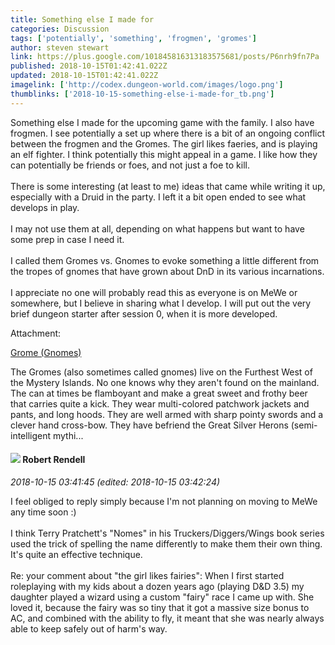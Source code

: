 ```yaml
---
title: Something else I made for
categories: Discussion
tags: ['potentially', 'something', 'frogmen', 'gromes']
author: steven stewart
link: https://plus.google.com/101845816313183575681/posts/P6nrh9fn7Pa
published: 2018-10-15T01:42:41.022Z
updated: 2018-10-15T01:42:41.022Z
imagelink: ['http://codex.dungeon-world.com/images/logo.png']
thumblinks: ['2018-10-15-something-else-i-made-for_tb.png']
---
```


Something else I made for the upcoming game with the family. I also have frogmen. I see potentially a set up where there is a bit of an ongoing conflict between the frogmen and the Gromes. The girl likes faeries, and is playing an elf fighter. I think potentially this might appeal in a game. I like how they can potentially be friends or foes, and not just a foe to kill. <br /><br />There is some interesting (at least to me) ideas that came while writing it up, especially with a Druid in the party. I left it a bit open ended to see what develops in play. <br /><br />I may not use them at all, depending on what happens but want to have some prep in case I need it. <br /><br />I called them Gromes vs. Gnomes to evoke something a little different from the tropes of gnomes that have grown about DnD in its various incarnations. <br /><br />I appreciate no one will probably read this as everyone is on MeWe or somewhere, but I believe in sharing what I develop. I will put out the very brief dungeon starter after session 0, when it is more developed. 


Attachment:

<a href='http://codex.dungeon-world.com/monster/5758717400186880'>Grome (Gnomes)</a>


The Gromes (also sometimes called gnomes) live on the Furthest West of the Mystery Islands. No one knows why they aren't found on the mainland. The can at times be flamboyant and make a great sweet and frothy beer that carries quite a kick. They wear multi-colored patchwork jackets and pants, and long hoods. They are well armed with sharp pointy swords and a clever hand cross-bow. They have befriend the Great Silver Herons (semi-intelligent mythi...
<div id='comment z13itrdbav2otf44404cjxuqipzqhjwpvcc'>
  <h4><img src='{{site.baseurl}}//images/avatars/109791996665503926061_photo.jpg'> Robert Rendell</h4>
      <p><cite>2018-10-15 03:41:45 (edited: 2018-10-15 03:42:24)</cite></p>
        <p>I feel obliged to reply simply because I&#39;m not planning on moving to MeWe any time soon :)<br /><br />I think Terry Pratchett&#39;s &quot;Nomes&quot; in his Truckers/Diggers/Wings book series used the trick of spelling the name differently to make them their own thing.  It&#39;s quite an effective technique.<br /><br />Re: your comment about &quot;the girl likes fairies&quot;: When I first started roleplaying with my kids about a dozen years ago (playing D&amp;D 3.5) my daughter played a wizard using a custom &quot;fairy&quot; race I came up with.  She loved it, because the fairy was so tiny that it got a massive size bonus to AC, and combined with the ability to fly, it meant that she was nearly always able to keep safely out of harm&#39;s way.</p>
</div>
        